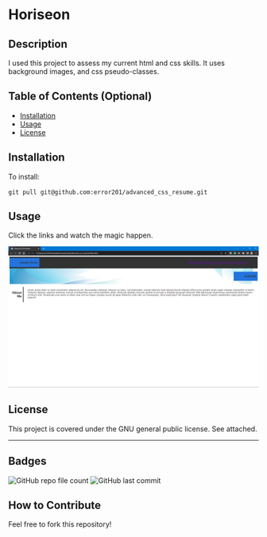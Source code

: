 # Horiseon

## Description

I used this project to assess my current html and css skills. It uses background images, and css pseudo-classes.


## Table of Contents (Optional)

- [Installation](#installation)
- [Usage](#usage)
- [License](#license)

## Installation

To install:
```
git pull git@github.com:error201/advanced_css_resume.git
```

## Usage

Click the links and watch the magic happen.

![website screenshot](./assets/images/screenshot.png)


## License

This project is covered under the GNU general public license. See attached.

---

## Badges

![GitHub repo file count](https://img.shields.io/github/directory-file-count/error201/advanced_css_resume)
![GitHub last commit](https://img.shields.io/github/last-commit/error201/advanced_css_resume)


## How to Contribute

Feel free to fork this repository!
